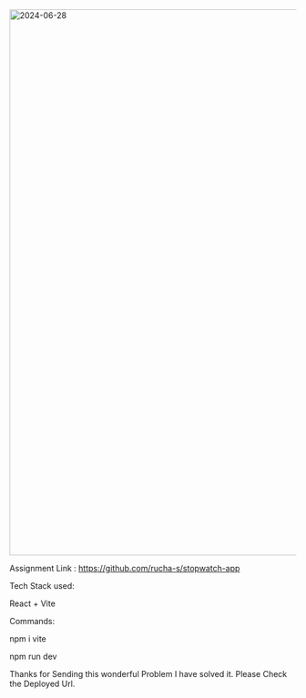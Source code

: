 <img width="960" alt="2024-06-28" src="https://github.com/AmanDubey001/Solvative_Assignment_Frontend/assets/98492153/7144adde-2367-4bec-af0b-abc9e20aa513">

Assignment Link : https://github.com/rucha-s/stopwatch-app

Tech Stack used:

React + Vite

Commands:

npm i vite

npm run dev

Thanks for Sending this wonderful Problem I have solved it. Please Check the Deployed Url.
